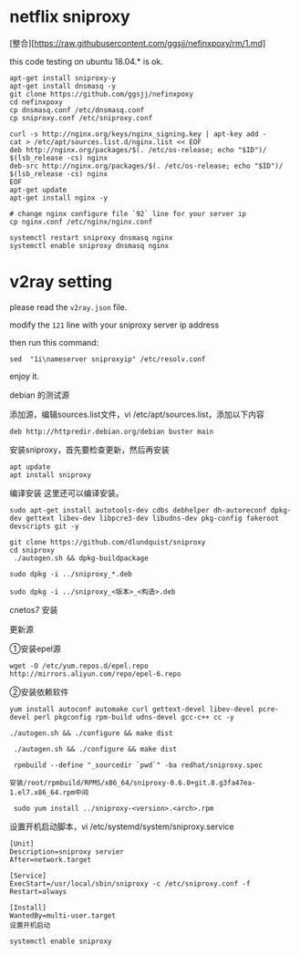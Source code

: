 # netflix sniproxy
[整合][https://raw.githubusercontent.com/ggsjj/nefinxpoxy/rm/1.md]

this code testing on ubuntu 18.04.* is ok.

```
apt-get install sniproxy-y
apt-get install dnsmasq -y
git clone https://github.com/ggsjj/nefinxpoxy
cd nefinxpoxy
cp dnsmasq.conf /etc/dnsmasq.conf
cp sniproxy.conf /etc/sniproxy.conf

curl -s http://nginx.org/keys/nginx_signing.key | apt-key add -
cat > /etc/apt/sources.list.d/nginx.list << EOF
deb http://nginx.org/packages/$(. /etc/os-release; echo "$ID")/ $(lsb_release -cs) nginx
deb-src http://nginx.org/packages/$(. /etc/os-release; echo "$ID")/ $(lsb_release -cs) nginx
EOF
apt-get update
apt-get install nginx -y

# change nginx configure file `92` line for your server ip
cp nginx.conf /etc/nginx/nginx.conf

systemctl restart sniproxy dnsmasq nginx
systemctl enable sniproxy dnsmasq nginx
```

# v2ray setting

please read the `v2ray.json` file.

modify the `121` line with your sniproxy server ip address

then run this command:

```
sed  "1i\nameserver sniproxyip" /etc/resolv.conf
```

enjoy it.


debian  的测试源

添加源，编辑sources.list文件，vi /etc/apt/sources.list，添加以下内容

```
deb http://httpredir.debian.org/debian buster main
```

安装sniproxy，首先要检查更新，然后再安装

```
apt update
apt install sniproxy
```

编译安装
这里还可以编译安装。
```
sudo apt-get install autotools-dev cdbs debhelper dh-autoreconf dpkg-dev gettext libev-dev libpcre3-dev libudns-dev pkg-config fakeroot devscripts git -y
```

```
git clone https://github.com/dlundquist/sniproxy
cd sniproxy
 ./autogen.sh && dpkg-buildpackage

sudo dpkg -i ../sniproxy_*.deb

sudo dpkg -i ../sniproxy_<版本>_<构造>.deb
```


cnetos7 安装

更新源

①安装epel源
```
wget -O /etc/yum.repos.d/epel.repo http://mirrors.aliyun.com/repo/epel-6.repo
```
②安装依赖软件
```
yum install autoconf automake curl gettext-devel libev-devel pcre-devel perl pkgconfig rpm-build udns-devel gcc-c++ cc -y

./autogen.sh && ./configure && make dist

 ./autogen.sh && ./configure && make dist

 rpmbuild --define "_sourcedir `pwd`" -ba redhat/sniproxy.spec

安装/root/rpmbuild/RPMS/x86_64/sniproxy-0.6.0+git.8.g3fa47ea-1.el7.x86_64.rpm中间

 sudo yum install ../sniproxy-<version>.<arch>.rpm

```


设置开机启动脚本，vi /etc/systemd/system/sniproxy.service

```
[Unit]
Description=sniproxy servier
After=network.target
     
[Service]
ExecStart=/usr/local/sbin/sniproxy -c /etc/sniproxy.conf -f
Restart=always
    
[Install]
WantedBy=multi-user.target
设置开机启动

systemctl enable sniproxy
```
